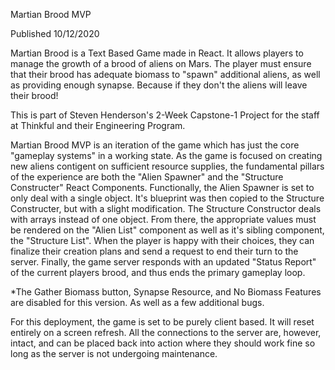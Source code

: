 Martian Brood MVP

Published 10/12/2020

Martian Brood is a Text Based Game made in React. It allows players to manage the growth of a brood of aliens on Mars. The player must ensure that their brood has
adequate biomass to "spawn" additional aliens, as well as providing enough synapse. Because if they don't the aliens will leave their brood!

This is part of Steven Henderson's 2-Week Capstone-1 Project for the staff at Thinkful and their Engineering Program. 

Martian Brood MVP is an iteration of the game which has just the core "gameplay systems" in a working state. As the game is focused on creating new aliens contigent on sufficient resource supplies, the fundamental pillars of the experience are both the "Alien Spawner" and the "Structure Constructer" React Components. Functionally, the Alien Spawner is set to only deal with a single object. It's blueprint was then copied to the Structure Constructer, but with a slight modification. The Structure Constructor deals with arrays instead of one object. From there, the appropriate values must be rendered on the "Alien List" component as well as it's sibling component, the "Structure List". When the player is happy with their choices, they can finalize their creation plans and send a request to end their turn to the server. Finally, the game server responds with an updated "Status Report" of the current players brood, and thus ends the primary gameplay loop.

*The Gather Biomass button, Synapse Resource, and No Biomass Features are disabled for this version. As well as a few additional bugs.

For this deployment, the game is set to be purely client based. It will reset entirely on a screen refresh. All the connections to the server are, however, intact, and can be placed back into action where they should work fine so long as the server is not undergoing maintenance.